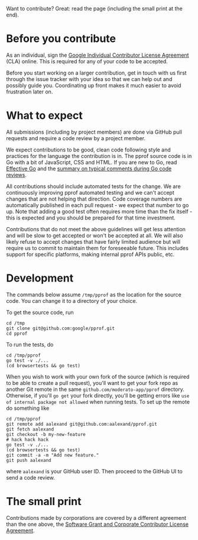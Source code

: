 Want to contribute? Great: read the page (including the small print at the end).

# Before you contribute

As an individual, sign the [Google Individual Contributor License
Agreement](https://cla.developers.google.com/about/google-individual) (CLA)
online. This is required for any of your code to be accepted.

Before you start working on a larger contribution, get in touch with us first
through the issue tracker with your idea so that we can help out and possibly
guide you. Coordinating up front makes it much easier to avoid frustration later
on.

# What to expect

All submissions (including by project members) are done via GitHub pull requests
and require a code review by a project member.

We expect contributions to be good, clean code following style and practices for
the language the contribution is in. The pprof source code is in Go with a bit
of JavaScript, CSS and HTML. If you are new to Go, read [Effective
Go](https://golang.org/doc/effective_go.html) and the [summary on typical
comments during Go code
reviews](https://github.com/golang/go/wiki/CodeReviewComments).

All contributions should include automated tests for the change. We are
continuously improving pprof automated testing and we can't accept changes that
are not helping that direction. Code coverage numbers are automatically
published in each pull request - we expect that number to go up.  Note that
adding a good test often requires more time than the fix itself - this is
expected and you should be prepared for that time investment.

Contributions that do not meet the above guidelines will get less attention and
will be slow to get accepted or won't be accepted at all. We will also likely
refuse to accept changes that have fairly limited audience but will require us
to commit to maintain them for foreseeable future. This includes support for
specific platforms, making internal pprof APIs public, etc.

# Development

The commands below assume `/tmp/pprof` as the location for the source code.
You can change it to a directory of your choice.

To get the source code, run

```
cd /tmp
git clone git@github.com:google/pprof.git
cd pprof
```

To run the tests, do

```
cd /tmp/pprof
go test -v ./...
(cd browsertests && go test)
```

When you wish to work with your own fork of the source (which is required to be
able to create a pull request), you'll want to get your fork repo as another Git
remote in the same `github.com/moderato-app/pprof` directory. Otherwise, if you'll `go
get` your fork directly, you'll be getting errors like `use of internal package
not allowed` when running tests.  To set up the remote do something like

```
cd /tmp/pprof
git remote add aalexand git@github.com:aalexand/pprof.git
git fetch aalexand
git checkout -b my-new-feature
# hack hack hack
go test -v ./...
(cd browsertests && go test)
git commit -a -m "Add new feature."
git push aalexand
```

where `aalexand` is your GitHub user ID. Then proceed to the GitHub UI to send a
code review.

# The small print

Contributions made by corporations are covered by a different agreement than the
one above, the [Software Grant and Corporate Contributor License
Agreement](https://cla.developers.google.com/about/google-corporate).
